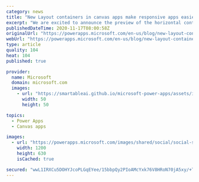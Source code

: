 ```yaml
---
category: news
title: "New Layout containers in canvas apps make responsive apps easier"
excerpt: "We are excited to announce the preview of the horizontal container and vertical container layout controls that help automatically reflow and resize controls within them to enable easy, no expression responsive layouts in canvas apps. These are available in mainline and Teams authoring experiences."
publishedDateTime: 2020-11-17T08:00:58Z
originalUrl: "https://powerapps.microsoft.com/en-us/blog/new-layout-containers-in-canvas-apps-make-responsive-apps-easier/"
webUrl: "https://powerapps.microsoft.com/en-us/blog/new-layout-containers-in-canvas-apps-make-responsive-apps-easier/"
type: article
quality: 104
heat: 104
published: true

provider:
  name: Microsoft
  domain: microsoft.com
  images:
    - url: "https://smartableai.github.io/microsoft-power-apps/assets/images/organizations/microsoft.com-50x50.jpg"
      width: 50
      height: 50

topics:
  - Power Apps
  - Canvas apps

images:
  - url: "https://powerapps.microsoft.com/images/shared/social/social-share-post-ignite.png"
    width: 1200
    height: 630
    isCached: true

secured: "wwL1IRXCu5DOHYJcoPLGqEYee/15bbpQy2PIoAMcYxk76V8HRoN70jA5xy/+TJ43mKhU6OOuow1+83EtpNxCv+HHBvcaDoe6EqMf/ja6uMoIld7edwD6HX1lyPdu8a24YUgQdvXxSPGW3N7tPzQzzquhHWSSOPtAwDz6SxprHB1lCsZK8B/DlTTsBirJa03JNBGt2JG+BwfA/m80ygvaiNP+jQVAaGhNOoLl6VjnhecdQwaC/A0cox1vIFrQ/nlMKr6BL7eR+QnsmDZQ8C6CJqiZ2gXdoKjC7v2vAQvhSe+OBrHFHN6b1JnQbuVStWD/qFpMXz0M9UhX9ZPLRH3vWORLlbqXME6GNNlhd9TeKqE=;k6JPt1gjBKIgLIdCaafPfQ=="
---
```


